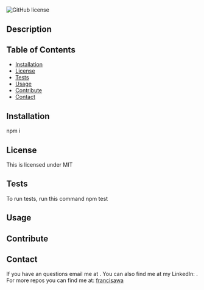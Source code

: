 # 
![GitHub license](https://img.shields.io/badge/license-MIT-blue.svg)
## Description


## Table of Contents
* [Installation](#installation)
* [License](#license)
* [Tests](#tests)
* [Usage](#usage)
* [Contribute](#contribute)
* [Contact](#contact)

## Installation
npm i

## License
This is licensed under MIT    


## Tests
To run tests, run this command npm test

## Usage


## Contribute


## Contact
If you have an questions email me at . 
You can also find me at my LinkedIn: .
For more repos you can find me at: [francisawa](https://github.com/francisawa)
